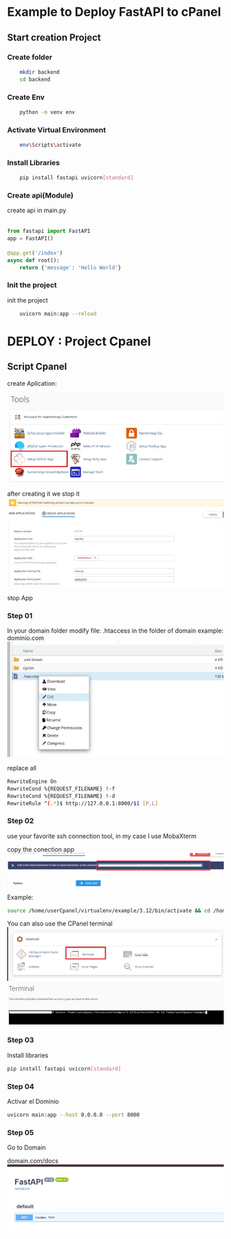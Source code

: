 # Example to Deploy FastAPI to cPanel

## Start creation Project

### Create folder
``` bash
    mkdir backend
    cd backend
```
### Create Env
``` bash
    python -m venv env
```
### Activate Virtual Environment
``` bash
    env\Scripts\activate
```

### Install Libraries

``` bash
    pip install fastapi uvicorn[standard]
```


### Create api(Module)
create api in main.py
``` python

from fastapi import FastAPI
app = FastAPI()

@app.get('/index')
async def root():
    return {'message': 'Hello World'}

```

### Init the project
init the project
``` bash
    uvicorn main:app --reload
```




# DEPLOY : Project Cpanel

## Script Cpanel


create Aplication:


![](img/creationApp.jpg)


after creating it we stop it
![](img/creationApp02.jpg)

stop App

### Step 01

In your domain folder
modify file: .htaccess in the folder of domain example: dominio.com
![](img/creationApp03.jpg)

replace all

``` bash
RewriteEngine On
RewriteCond %{REQUEST_FILENAME} !-f
RewriteCond %{REQUEST_FILENAME} !-d
RewriteRule ^(.*)$ http://127.0.0.1:8000/$1 [P,L]
```

### Step 02

use your favorite ssh connection tool, in my case I use MobaXterm

copy the conection app
![](img/creationApp04.jpg)

Example:
``` bash
source /home/userCpanel/virtualenv/example/3.12/bin/activate && cd /home/userCpanel/example

```
You can also use the CPanel terminal
![](img/creationApp05.jpg)
![](img/creationApp06.jpg)
### Step 03

Install libraries
``` bash
pip install fastapi uvicorn[standard]

```
### Step 04

Activar el Dominio
``` bash
uvicorn main:app --host 0.0.0.0 --port 8000

```

### Step 05

Go to Domain  

domain.com/docs
![](img/creationApp07.jpg)
